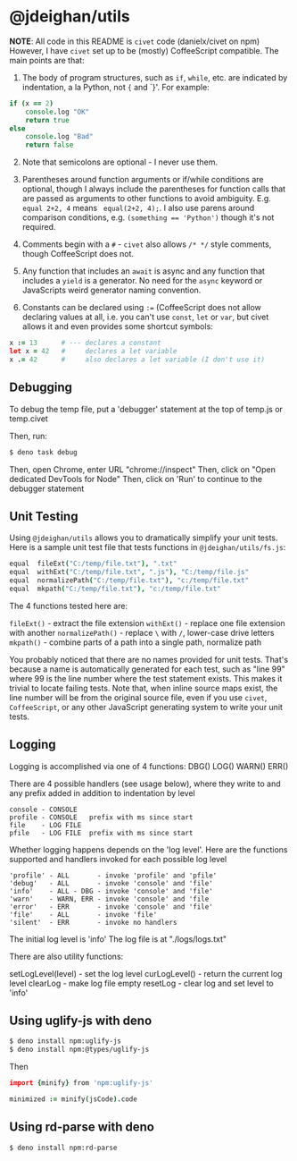 @jdeighan/utils
===============

**NOTE**: All code in this README is `civet` code (danielx/civet on npm)
However, I have `civet` set up to be (mostly) CoffeeScript compatible.
The main points are that:

1. The body of program structures, such as  `if`, `while`, etc.
	are indicated by indentation, a la Python, not `{` and `}'.
	For example:

```coffee
if (x == 2)
	console.log "OK"
	return true
else
	console.log "Bad"
	return false
```

2. Note that semicolons are optional - I never use them.

3. Parentheses around function arguments or if/while conditions
	are optional, though I always include the parentheses for
	function calls that are passed as arguments to other
	functions to avoid ambiguity. E.g. `equal 2+2, 4` means `
	equal(2+2, 4);`. I also use parens around comparison conditions,
	e.g. `(something == 'Python')` though it's not required.

4. Comments begin with a `#` - `civet` also allows `/* */` style
	comments, though CoffeeScript does not.

5. Any function that includes an `await` is async and any function
	that includes a `yield` is a generator. No need for the `async`
	keyword or JavaScripts weird generator naming convention.

6. Constants can be declared using `:=` (CoffeeScript does not allow
	declaring values at all, i.e. you can't use `const`, `let` or `var`,
	but civet allows it and even provides some shortcut symbols:

```coffee
x := 13      # --- declares a constant
let x = 42   #     declares a let variable
x .= 42      #     also declares a let variable (I don't use it)
```

Debugging
---------

To debug the temp file, put a 'debugger' statement at the top
of temp.js or temp.civet

Then, run:

```bash
$ deno task debug
```

Then, open Chrome, enter URL "chrome://inspect"
Then, click on "Open dedicated DevTools for Node"
Then, click on 'Run' to continue to the debugger statement

Unit Testing
------------

Using `@jdeighan/utils` allows you to dramatically simplify
your unit tests. Here is a sample unit test file that tests
functions in `@jdeighan/utils/fs.js`:

```coffee
equal  fileExt("C:/temp/file.txt"), ".txt"
equal  withExt("C:/temp/file.txt", ".js"), "C:/temp/file.js"
equal  normalizePath("C:/temp/file.txt"), "c:/temp/file.txt"
equal  mkpath("C:/temp/file.txt"), "c:/temp/file.txt"
```

The 4 functions tested here are:

`fileExt()` - extract the file extension
`withExt()` - replace one file extension with another
`normalizePath()` - replace `\` with `/`, lower-case drive letters
`mkpath()` - combine parts of a path into a single path, normalize path

You probably noticed that there are no names provided for unit
tests. That's because a name is automatically generated for
each test, such as "line 99" where 99 is the line number where
the test statement exists. This makes it trivial to locate failing
tests. Note that, when inline source maps exist, the line number
will be from the original source file, even if you use `civet`,
`CoffeeScript`, or any other JavaScript generating system to
write your unit tests.

Logging
-------

Logging is accomplished via one of 4 functions:
	DBG()
	LOG()
	WARN()
	ERR()

There are 4 possible handlers (see usage below),
	where they write to and any prefix added
	in addition to indentation by level

	console - CONSOLE
	profile - CONSOLE   prefix with ms since start
	file    - LOG FILE
	pfile   - LOG FILE  prefix with ms since start

Whether logging happens depends on the 'log level'.
Here are the functions supported and handlers invoked
for each possible log level

	'profile' - ALL       - invoke 'profile' and 'pfile'
	'debug'   - ALL       - invoke 'console' and 'file'
	'info'    - ALL - DBG - invoke 'console' and 'file'
	'warn'    - WARN, ERR - invoke 'console' and 'file
	'error'   - ERR       - invoke 'console' and 'file'
	'file'    - ALL       - invoke 'file'
	'silent'  - ERR       - invoke no handlers

The initial log level is 'info'
The log file is at "./logs/logs.txt"

There are also utility functions:

setLogLevel(level) - set the log level
curLogLevel() - return the current log level
clearLog - make log file empty
resetLog - clear log and set level to 'info'

Using uglify-js with deno
-------------------------

```bash
$ deno install npm:uglify-js
$ deno install npm:@types/uglify-js
```
Then
```coffee
import {minify} from 'npm:uglify-js'

minimized := minify(jsCode).code
```

Using rd-parse with deno
------------------------

```bash
$ deno install npm:rd-parse
```


